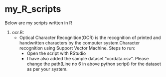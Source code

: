 # my_R_scripts

Below are my scripts written in R

1. ocr.R:
	* Optical Character Recognition(OCR) is the recognition of printed and handwritten characters by the computer system.Character recognition using Support Vector Machine.
	Steps to run:
		* Open the script with RStudio
		* I have also added the sample dataset "ocrdata.csv". Please change the path(Line no 6 in above python script) for the dataset as per your system.